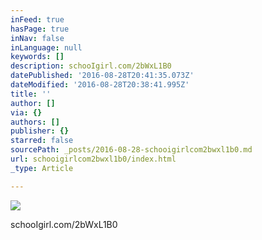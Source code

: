 ```yaml
---
inFeed: true
hasPage: true
inNav: false
inLanguage: null
keywords: []
description: schooIgirl.com/2bWxL1B0
datePublished: '2016-08-28T20:41:35.073Z'
dateModified: '2016-08-28T20:38:41.995Z'
title: ''
author: []
via: {}
authors: []
publisher: {}
starred: false
sourcePath: _posts/2016-08-28-schooigirlcom2bwxl1b0.md
url: schooigirlcom2bwxl1b0/index.html
_type: Article

---
```

![](https://the-grid-user-content.s3-us-west-2.amazonaws.com/74459b81-7b58-40b3-8d88-34be5142e182.jpg)

schooIgirl.com/2bWxL1B0